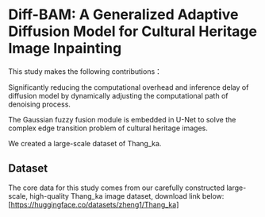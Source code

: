# Diff-BAM: A Generalized Adaptive Diffusion Model for Cultural Heritage Image Inpainting
This study makes the following contributions：

Significantly reducing the computational overhead and inference delay of diffusion model by dynamically adjusting the computational path of denoising process.

The Gaussian fuzzy fusion module is embedded in U-Net to solve the complex edge transition problem of cultural heritage images.

We created a large-scale dataset of Thang_ka.
## Dataset
The core data for this study comes from our carefully constructed large-scale, high-quality Thang_ka image dataset, download link below:
[https://huggingface.co/datasets/zheng1/Thang_ka]

